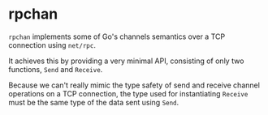 # rpchan

`rpchan` implements some of Go's channels semantics over a TCP connection using `net/rpc`.

It achieves this by providing a very minimal API, consisting of only two functions, `Send` and `Receive`.

Because we can't really mimic the type safety of send and receive channel operations on a TCP connection, the type used for instantiating `Receive` must be the same type of the data sent using `Send`.